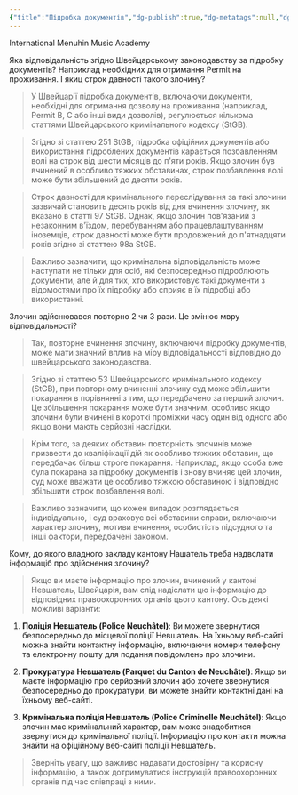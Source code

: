 ```yaml
---
{"title":"Підробка документів","dg-publish":true,"dg-metatags":null,"dg-home":null,"permalink":"/dodatki/pidrobka-dokumentiv/","dgPassFrontmatter":true,"noteIcon":""}
---
```


International Menuhin Music Academy

Яка відповідальність згідно Швейцарському законодавству за підробку документів? Наприклад необхідних для отримання Permit на проживання. І якиц строк давності такого злочину?
>  У Швейцарії підробка документів, включаючи документи, необхідні для отримання дозволу на проживання (наприклад, Permit B, C або інші види дозволів), регулюється кількома статтями Швейцарського кримінального кодексу (StGB).

>Згідно зі статтею 251 StGB, підробка офіційних документів або використання підроблених документів карається позбавленням волі на строк від шести місяців до п'яти років. Якщо злочин був вчинений в особливо тяжких обставинах, строк позбавлення волі може бути збільшений до десяти років.

> Строк давності для кримінального переслідування за такі злочини зазвичай становить десять років від дня вчинення злочину, як вказано в статті 97 StGB. Однак, якщо злочин пов'язаний з незаконним в'їздом, перебуванням або працевлаштуванням іноземців, строк давності може бути продовжений до п'ятнадцяти років згідно зі статтею 98a StGB.

>Важливо зазначити, що кримінальна відповідальність може наступати не тільки для осіб, які безпосередньо підроблюють документи, але й для тих, хто використовує такі документи з відомостями про їх підробку або сприяє в їх підробці або використанні.

Злочин здійснювався повторно 2 чи 3 рази. Це змінює мвру відповідальності?

>  Так, повторне вчинення злочину, включаючи підробку документів, може мати значний вплив на міру відповідальності відповідно до швейцарського законодавства. 

>Згідно зі статтею 53 Швейцарського кримінального кодексу (StGB), при повторному вчиненні злочину суд може збільшити покарання в порівнянні з тим, що передбачено за перший злочин. Це збільшення покарання може бути значним, особливо якщо злочини були вчинені в короткі проміжки часу один від одного або якщо вони мають серйозні наслідки.

>Крім того, за деяких обставин повторність злочинів може призвести до кваліфікації дій як особливо тяжких обставин, що передбачає більш строге покарання. Наприклад, якщо особа вже була покарана за підробку документів і знову вчиняє цей злочин, суд може вважати це особливо тяжкою обставиною і відповідно збільшити строк позбавлення волі.

>Важливо зазначити, що кожен випадок розглядається індивідуально, і суд враховує всі обставини справи, включаючи характер злочину, мотиви вчинення, особистість підсудного та інші фактори, передбачені законом.


Кому, до якого владного закладу кантону Нашатель треба надвслати інформаціб про здійснення злочину?

> Якщо ви маєте інформацію про злочин, вчинений у кантоні Невшатель, Швейцарія, вам слід надіслати цю інформацію до відповідних правоохоронних органів цього кантону. Ось деякі можливі варіанти:

1. **Поліція Невшатель (Police Neuchâtel)**: Ви можете звернутися безпосередньо до місцевої поліції Невшатель. На їхньому веб-сайті можна знайти контактну інформацію, включаючи номери телефону та електронну пошту для подання повідомлень про злочини.

2. **Прокуратура Невшатель (Parquet du Canton de Neuchâtel)**: Якщо ви маєте інформацію про серйозний злочин або хочете звернутися безпосередньо до прокуратури, ви можете знайти контактні дані на їхньому веб-сайті.

3. **Кримінальна поліція Невшатель (Police Criminelle Neuchâtel)**: Якщо злочин має кримінальний характер, вам може знадобитися звернутися до кримінальної поліції. Інформацію про контакти можна знайти на офіційному веб-сайті поліції Невшатель.

>Зверніть увагу, що важливо надавати достовірну та корисну інформацію, а також дотримуватися інструкцій правоохоронних органів під час співпраці з ними.

